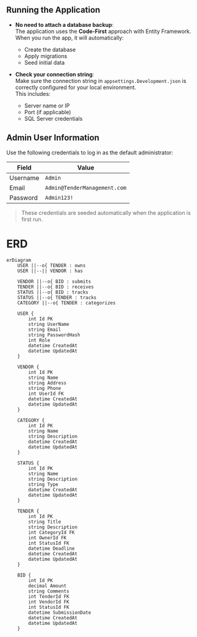 ## Running the Application

- **No need to attach a database backup**:  
  The application uses the **Code-First** approach with Entity Framework. When you run the app, it will automatically:
  - Create the database
  - Apply migrations
  - Seed initial data

- **Check your connection string**:  
  Make sure the connection string in `appsettings.Development.json` is correctly configured for your local environment.  
  This includes:
  - Server name or IP
  - Port (if applicable)
  - SQL Server credentials

## Admin User Information

Use the following credentials to log in as the default administrator:

| Field     | Value                          |
|-----------|--------------------------------|
| Username  | `Admin`                        |
| Email     | `Admin@TenderManagement.com`   |
| Password  | `Admin123!`                    |

> These credentials are seeded automatically when the application is first run.



# ERD

```mermaid
erDiagram
    USER ||--o{ TENDER : owns
    USER ||--|| VENDOR : has

    VENDOR ||--o{ BID : submits
    TENDER ||--o{ BID : receives
    STATUS ||--o{ BID : tracks
    STATUS ||--o{ TENDER : tracks
    CATEGORY ||--o{ TENDER : categorizes

    USER {
        int Id PK
        string UserName
        string Email
        string PasswordHash
        int Role
        datetime CreatedAt
        datetime UpdatedAt  
    }

    VENDOR {
        int Id PK
        string Name
        string Address
        string Phone
        int UserId FK
        datetime CreatedAt
        datetime UpdatedAt  
    }

    CATEGORY {
        int Id PK
        string Name
        string Description
        datetime CreatedAt
        datetime UpdatedAt  
    }

    STATUS {
        int Id PK
        string Name
        string Description
        string Type
        datetime CreatedAt
        datetime UpdatedAt  
    }

    TENDER {
        int Id PK
        string Title
        string Description
        int CategoryId FK
        int OwnerId FK
        int StatusId FK
        datetime Deadline
        datetime CreatedAt
        datetime UpdatedAt  
    }

    BID {
        int Id PK
        decimal Amount
        string Comments
        int TenderId FK
        int VendorId FK
        int StatusId FK
        datetime SubmissionDate
        datetime CreatedAt
        datetime UpdatedAt  
    }
```
